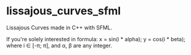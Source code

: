 # lissajous_curves_sfml
Lissajous Curves made in C++ with SFML.

If you're solely interested in formula: x = sin(i * alpha); y = cos(i * beta); where i ∈ [-π; π], and α, β are any integer.
